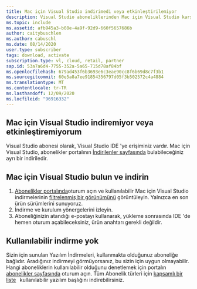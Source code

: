 ```yaml
---
title: Mac için Visual Studio indirimedi veya etkinleştirilemiyor
description: Visual Studio aboneliklerinden Mac için Visual Studio karşıdan yüklenemiyor veya etkinleştirilemiyor
ms.topic: include
ms.assetid: afb945a3-b08e-4a9f-92d9-660f5657686b
author: caitybuschlen
ms.author: cabuschl
ms.date: 08/14/2020
user.type: subscriber
tags: download, activate
subscription.type: vl, cloud, retail, partner
sap.id: 53a7a6d4-7755-352a-5a65-715d78af84bf
ms.openlocfilehash: 679ad453f6b3693e6c3eae90cc8f6b69d8c7f3b1
ms.sourcegitcommit: 60e5a8a7ee91854356797d05f3b502572c4a4884
ms.translationtype: MT
ms.contentlocale: tr-TR
ms.lasthandoff: 12/09/2020
ms.locfileid: "96916332"
---
```

## <a name="im-unable-to-download-or-activate-visual-studio-for-mac"></a>Mac için Visual Studio indiremiyor veya etkinleştiremiyorum

Visual Studio abonesi olarak, Visual Studio IDE 'ye erişiminiz vardır. Mac için Visual Studio, abonelikler portalının [İndirilenler sayfasında](https://my.visualstudio.com/Downloads) bulabileceğiniz ayrı bir indiriledir.  

## <a name="find-and-download-visual-studio-for-mac"></a>Mac için Visual Studio bulun ve indirin 
1. [Abonelikler portalında](https://my.visualstudio.com/benefits)oturum açın ve kullanılabilir Mac için Visual Studio indirmelerinin [filtrelenmiş bir görünümünü](https://my.visualstudio.com/Downloads?q=Visual%20Studio%20for%20mac&pgroup=) görüntüleyin. Yalnızca en son ürün sürümlerini sunuyoruz. 
2. İndirme ve kurulum yönergelerini izleyin. 
1. Aboneliğinizin atandığı e-postayı kullanarak, yükleme sonrasında IDE 'de hemen oturum açabileceksiniz, ürün anahtarı gerekli değildir.

## <a name="no-download-available"></a>Kullanılabilir indirme yok 
Sizin için sunulan Yazılım İndirmeleri, kullanmakta olduğunuz aboneliğe bağlıdır. Aradığınız indirmeyi görmüyorsanız, bu sizin için uygun olmayabilir. Hangi aboneliklerin kullanılabilir olduğunu denetlemek için portalın [abonelikler sayfasında](https://my.visualstudio.com/subscriptions) oturum açın. Tüm Abonelik türleri için [kapsamlı bir liste](https://download.microsoft.com/download/1/5/4/15454442-CF17-47B9-A65D-DF84EF88511B/Visual_Studio_by_Subscription_Level.xlsx)   kullanılabilir yazılım başlığını indirebilirsiniz.